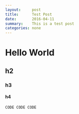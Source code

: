 ```yaml
---
layout:     post
title:      Test Post
date:       2016-04-11
summary:    This is a test post
categories: none
---
```


# Hello World

## h2

### h3

#### h4

`CODE CODE CODE`
